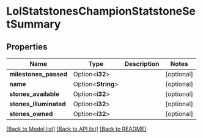 # LolStatstonesChampionStatstoneSetSummary

## Properties

Name | Type | Description | Notes
------------ | ------------- | ------------- | -------------
**milestones_passed** | Option<**i32**> |  | [optional]
**name** | Option<**String**> |  | [optional]
**stones_available** | Option<**i32**> |  | [optional]
**stones_illuminated** | Option<**i32**> |  | [optional]
**stones_owned** | Option<**i32**> |  | [optional]

[[Back to Model list]](../README.md#documentation-for-models) [[Back to API list]](../README.md#documentation-for-api-endpoints) [[Back to README]](../README.md)



